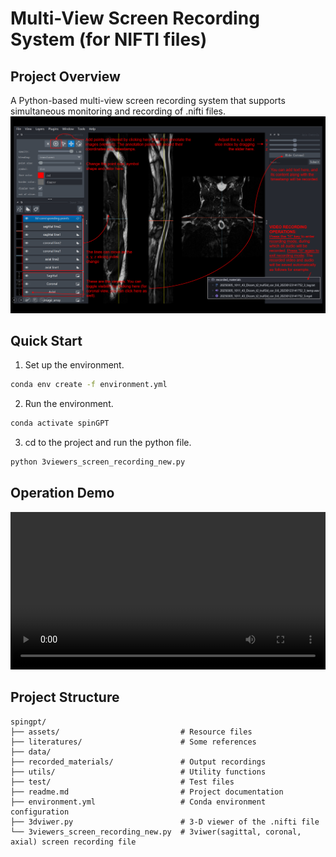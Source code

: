 # Multi-View Screen Recording System (for NIFTI files)


## Project Overview
A Python-based multi-view screen recording system that supports simultaneous monitoring and recording of .nifti files.
![Main Viewer](assets/main_viewer.png)

## Quick Start
1. Set up the environment.
```bash
conda env create -f environment.yml
```
2. Run the environment.
```bash
conda activate spinGPT
```

3. cd to the project and run the python file.
```bash
python 3viewers_screen_recording_new.py
```
## Operation Demo
<video controls width="100%">
  <source src="assets/demo.mp4" type="video/mp4">
  Your browser does not support the video tag, please view the file directly: [Demo video](assets/demo.mp4) <!-- 添加备用链接 -->
</video>

## Project Structure
```
spingpt/
├── assets/                           # Resource files
├── literatures/                      # Some references    
├── data/
├── recorded_materials/               # Output recordings
├── utils/                            # Utility functions
├── test/                             # Test files
├── readme.md                         # Project documentation
├── environment.yml                   # Conda environment configuration
├── 3dviwer.py                        # 3-D viewer of the .nifti file
└── 3viewers_screen_recording_new.py  # 3viwer(sagittal, coronal, axial) screen recording file
```